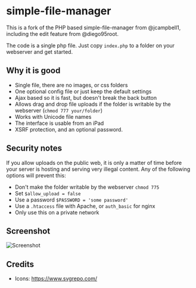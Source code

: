 simple-file-manager
===================

This is a fork of the PHP based simple-file-manager from @jcampbell1, including the edit feature from @diego95root.

The code is a single php file. Just copy `index.php` to a folder on your webserver and get started.

## Why it is good

- Single file, there are no images, or css folders
- One optional config file or just keep the default settings
- Ajax based so it is fast, but doesn't break the back button
- Allows drag and drop file uploads if the folder is writable by the webserver (`chmod 777 your/folder`)
- Works with Unicode file names
- The interface is usable from an iPad
- XSRF protection, and an optional password.

## Security notes
If you allow uploads on the public web, it is only a matter of time before your server is hosting and serving very illegal content. Any of the following options will prevent this:
 - Don't make the folder writable by the webserver `chmod 775`
 - Set `$allow_upload = false`
 - Use a password `$PASSWORD = 'some password'`
 - Use a `.htaccess` file with Apache, or `auth_basic` for nginx
 - Only use this on a private network

## Screenshot

![Screenshot](https://raw.github.com/jcampbell1/simple-file-manager/master/screenshot.png "Screenshot")

## Credits

- Icons: https://www.svgrepo.com/ 
